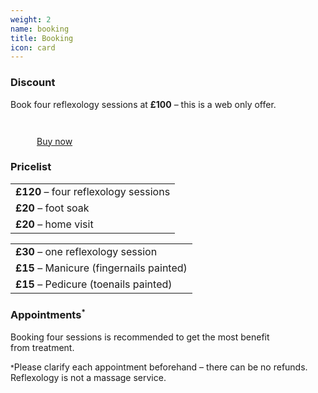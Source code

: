 ```yaml
---
weight: 2
name: booking
title: Booking
icon: card
---
```


### Discount
Book four reflexology sessions at **£100** – this is a web only&nbsp;offer.

<aside class=tc>
  <a class="link no-underline white system ttu tracked fw4 h2 bn br-pill pa3 pr4 pl4 bg-tyrian hover-bg-plum transition" href="https://monzo.me/catherinedenisephillips/100" role="button">
  <svg class="pr2 v-mid" width="42" height="42" viewBox="-191 200 128 128" alt="credit-card">
    <use xlink:href="#credit-card"></use>
  </svg>Buy now</a><!-- v-btm -->
</aside>

### Pricelist

<div class=cf>
<table class="fl tl w-50-ns">
	<tbody>
	<tr>
	<td><strong>£120</strong> – four reflexology&nbsp;sessions</td>
	</tr>
	<tr>
	<td><strong>£20</strong> – foot&nbsp;soak</td>
	</tr>
	<tr>
	<td><strong>£20</strong> – home&nbsp;visit</td>
	</tr>
	</tbody>
</table>

<table class="fl tl w-50-ns">
	<tbody>
	<tr>
	<td><strong>£30</strong> – one reflexology&nbsp;session</td>
	</tr>
	<tr>
	<td><strong>£15</strong> – Manicure (fingernails&nbsp;painted)</td>
	</tr>
	<tr>
	<td><strong>£15</strong> – Pedicure (toenails&nbsp;painted)</td>
	</tr>
	</tbody>
</table>
</div>


### Appointments<sup><small>*</small></sup>

Booking four sessions is recommended to get the most benefit from&nbsp;treatment.


<small>*</small>Please clarify each appointment beforehand – there can be no refunds.
Reflexology is not a massage&nbsp;service.

